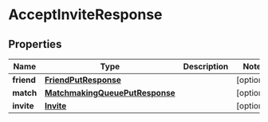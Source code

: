 
# AcceptInviteResponse

## Properties
Name | Type | Description | Notes
------------ | ------------- | ------------- | -------------
**friend** | [**FriendPutResponse**](FriendPutResponse.md) |  |  [optional]
**match** | [**MatchmakingQueuePutResponse**](MatchmakingQueuePutResponse.md) |  |  [optional]
**invite** | [**Invite**](Invite.md) |  |  [optional]



